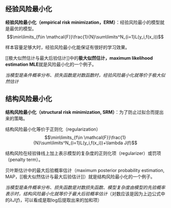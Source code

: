 ## 经验风险最小化

**经验风险最小化（empirical risk minimization，ERM）**：经验风险最小的模型就是最优的模型。$$\min\limits_{f\in \mathcal{F}}\frac{1}{N}\sum\limits^N_{i=1}L(y_i,f(x_i))$$

样本容量足够大时，经验风险最小化能保证有很好的学习效果。

[[极大似然估计与最大后验估计]]中的**极大似然估计，maximum likelihood estimation MLE**就是风险最小化的一个例子。

*当模型是条件概率分布、损失函数是对数函数时，经验风险最小化就等价于极大似然估计*


## 结构风险最小化

**结构风险最小化（structural risk minimization, SRM）**：为了防止过拟合而提出来的策略。

结构风险最小化等价于正则化（regularization）$$\min\limits_{f\in \mathcal{F}}\frac{1}{N}\sum\limits^N_{i=1}L(y_i,f(x_i))+\lambda J(f)$$

结构风险在经验锋线上加上表示模型的复杂度的正则化项（regularizer）或罚项（penalty term）。



贝叶斯估计中的最大后验概率估计（maximum posterior probability estimation, MAP，[[极大似然估计与最大后验估计]]）就是结构风险最小化的一个例子。

*当模型是条件概率分布、损失函数是对数损失函数、模型复杂度由模型的先验概率表示时，结构风险最小化就等价于最大后验概率估计*（对数应该是因为上边公式中的$\lambda J(f)$，可以看成是取log后提取出来的加和项）